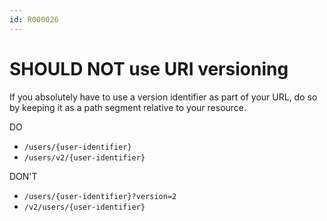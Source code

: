 ```yaml
---
id: R000026
---
```


# SHOULD NOT use URI versioning

If you absolutely have to use a version identifier as part of your URL, do so by keeping it as a path segment relative to your resource.

DO

- `/users/{user-identifier}`
- `/users/v2/{user-identifier}`

DON'T

- `/users/{user-identifier}?version=2`
- `/v2/users/{user-identifier}`
